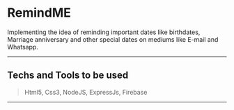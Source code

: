 # RemindME
Implementing the idea of reminding important dates like birthdates, Marriage anniversary and other special dates on mediums like E-mail and Whatsapp.

___ 

## Techs and Tools to be used
> Html5, Css3, NodeJS, ExpressJs, Firebase

___



